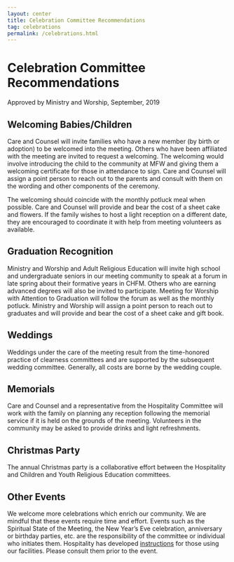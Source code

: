 ```yaml
---
layout: center
title: Celebration Committee Recommendations
tag: celebrations
permalink: /celebrations.html
---
```

# Celebration Committee Recommendations
Approved by Ministry and Worship, September, 2019

## Welcoming Babies/Children
Care and Counsel will invite families who have a new member (by birth or
adoption) to be welcomed into the meeting. Others who have been affiliated
with the meeting are invited to request a welcoming. The welcoming would
involve introducing the child to the community at MFW and giving them a
welcoming certificate for those in attendance to sign. Care and Counsel will
assign a point person to reach out to the parents and consult with them on the
wording and other components of the ceremony.

The welcoming should coincide with the monthly potluck meal when possible. Care and
Counsel will provide and bear the cost of a sheet cake and flowers. If the family wishes to host
a light reception on a different date, they are encouraged to coordinate it with help from
meeting volunteers as available.

## Graduation Recognition
Ministry and Worship and Adult Religious Education will invite high school and
undergraduate seniors in our meeting community to speak at a forum in late
spring about their formative years in CHFM. Others who are earning advanced
degrees will also be invited to participate. Meeting for Worship with
Attention to Graduation will follow the forum as well as the monthly potluck.
Ministry and Worship will assign a point person to reach out to graduates and
will provide and bear the cost of a sheet cake and gift book.

## Weddings
Weddings under the care of the meeting result from the time-honored practice
of clearness committees and are supported by the subsequent wedding
committee. Generally, all costs are borne by the wedding couple.

## Memorials
Care and Counsel and a representative from the Hospitality Committee will work
with the family on planning any reception following the memorial service if it
is held on the grounds of the meeting. Volunteers in the community may be
asked to provide drinks and light refreshments.

## Christmas Party
The annual Christmas party is a collaborative effort between the Hospitality
and Children and Youth Religious Education committees.

## Other Events

We welcome more celebrations which enrich our community. We are mindful that
these events require time and effort. Events such as the Spiritual State of
the Meeting, the New Year’s Eve celebration, anniversary or birthday parties,
etc. are the responsibility of the committee or individual who initiates
them. Hospitality has developed
[instructions](https://www.chapelhillfriends.org/assets/hospitality/KitchenSupplies.pdf)
for those using our facilities. Please consult them prior to the event.
